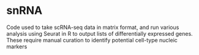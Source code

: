 # snRNA
Code used to take scRNA-seq data in matrix format, and run various analysis using Seurat in R to output lists of differentially expressed genes. These require manual curation to identify potential cell-type nucleic markers 
